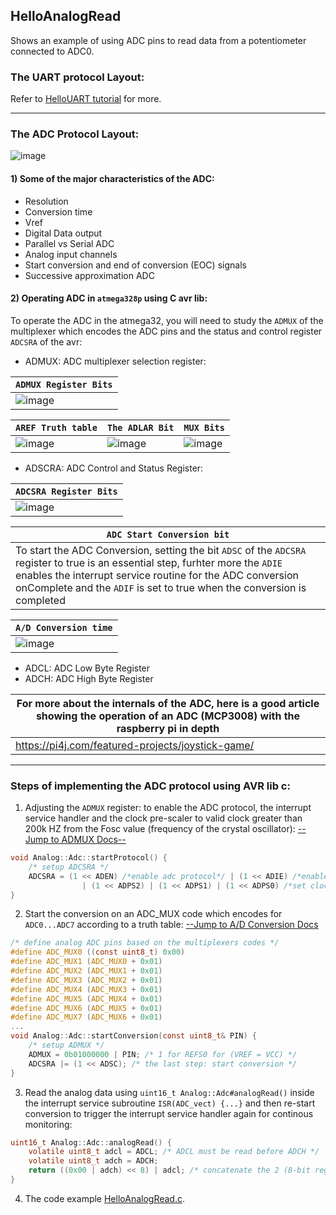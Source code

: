 ## HelloAnalogRead

Shows an example of using ADC pins to read data from a potentiometer connected to ADC0.

### The UART protocol Layout: 

Refer to [HelloUART tutorial](https://github.com/Software-Hardware-Codesign/AVR-Sandbox/tree/master/HelloUART) for more.

--------------
### The ADC Protocol Layout: 

![image](https://user-images.githubusercontent.com/60224159/177138088-32a4244c-2c3f-4c8d-8ddd-51e896dccf6a.png)

#### 1) Some of the major characteristics of the ADC:
- Resolution
- Conversion time
- Vref
- Digital Data output
- Parallel vs Serial ADC
- Analog input channels
- Start conversion and end of conversion (EOC) signals
- Successive approximation ADC

#### 2) Operating ADC in `atmega328p` using C avr lib:
To operate the ADC in the atmega32, you will need to study the `ADMUX` of the multiplexer which encodes the ADC pins and the status and control 
register `ADCSRA` of the avr:
- ADMUX: ADC multiplexer selection register:

| `ADMUX Register Bits` |
|-----------------------|
| ![image](https://user-images.githubusercontent.com/60224159/177139833-081cbe02-556b-4bf5-a9af-4ccb066e37b6.png) |

| `AREF Truth table` | `The ADLAR Bit` | `MUX Bits` | 
|------------------------|-------------------|-------------------------|
| ![image](https://user-images.githubusercontent.com/60224159/177140256-67d3e506-b64d-4244-9741-0dec0dfd6974.png) | ![image](https://user-images.githubusercontent.com/60224159/177141673-738104e3-580b-45b1-aacc-636efaa1a7c8.png) | ![image](https://user-images.githubusercontent.com/60224159/177140612-feb0c8c3-c81a-4e3f-9a18-75c70d99a5fa.png) |


- ADSCRA: ADC Control and Status Register:

| `ADCSRA Register Bits` | 
|------------------------|
| ![image](https://user-images.githubusercontent.com/60224159/177142491-bb6aa25e-7377-4627-ba30-95f7483561d0.png) |

| `ADC Start Conversion bit` |
|----------------------------|
| To start the ADC Conversion, setting the bit `ADSC` of the `ADCSRA` register to true is an essential step, furhter more the `ADIE` enables the interrupt service routine for the ADC conversion onComplete and the `ADIF` is set to true when the conversion is completed |

| `A/D Conversion time` |
|-----------------------|
| ![image](https://user-images.githubusercontent.com/60224159/177149300-3611afc3-43a1-4a77-976b-d8c8b6cb36ee.png) |

- ADCL: ADC Low Byte Register
- ADCH: ADC High Byte Register

| For more about the internals of the ADC, here is a good article showing the operation of an ADC (MCP3008) with the raspberry pi in depth |
|-------------------------------------------------|
| https://pi4j.com/featured-projects/joystick-game/ |

--------------

### Steps of implementing the ADC protocol using AVR lib c:

1) Adjusting the `ADMUX` register: to enable the ADC protocol, the interrupt service handler and the clock pre-scaler to valid clock greater than 200k HZ from the Fosc value (frequency of the crystal oscillator): [--Jump to ADMUX Docs--](https://github.com/Software-Hardware-Codesign/AVR-Sandbox/tree/hello-analog-read/HelloAnalogRead#2-operating-adc-in-atmega328p-using-c-avr-lib)
```c
void Analog::Adc::startProtocol() {
    /* setup ADCSRA */
    ADCSRA = (1 << ADEN) /*enable adc protocol*/ | (1 << ADIE) /*enable interrupt service*/ 
                | (1 << ADPS2) | (1 << ADPS1) | (1 << ADPS0) /*set clock prescaler to clk/128*/; 
}
```
2) Start the conversion on an ADC_MUX code which encodes for `ADC0...ADC7` according to a truth table: [--Jump to A/D Conversion Docs](https://github.com/Software-Hardware-Codesign/AVR-Sandbox/tree/hello-analog-read/HelloAnalogRead#2-operating-adc-in-atmega328p-using-c-avr-lib)
```c
/* define analog ADC pins based on the multiplexers codes */
#define ADC_MUX0 ((const uint8_t) 0x00)
#define ADC_MUX1 (ADC_MUX0 + 0x01)
#define ADC_MUX2 (ADC_MUX1 + 0x01)
#define ADC_MUX3 (ADC_MUX2 + 0x01)
#define ADC_MUX4 (ADC_MUX3 + 0x01)
#define ADC_MUX5 (ADC_MUX4 + 0x01)
#define ADC_MUX6 (ADC_MUX5 + 0x01)
#define ADC_MUX7 (ADC_MUX6 + 0x01)
...
void Analog::Adc::startConversion(const uint8_t& PIN) {
    /* setup ADMUX */
    ADMUX = 0b01000000 | PIN; /* 1 for REFS0 for (VREF = VCC) */
    ADCSRA |= (1 << ADSC); /* the last step: start conversion */
}
```
3) Read the analog data using `uint16_t Analog::Adc#analogRead()` inside the interrupt service subroutine `ISR(ADC_vect) {...}` and then re-start conversion to trigger the interrupt service handler again for continous monitoring: 
```c
uint16_t Analog::Adc::analogRead() { 
    volatile uint8_t adcl = ADCL; /* ADCL must be read before ADCH */
    volatile uint8_t adch = ADCH;
    return ((0x00 | adch) << 8) | adcl; /* concatenate the 2 (8-bit registers) in a 16-bit software register */
}
```
4) The code example [HelloAnalogRead.c]().
